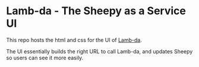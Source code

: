 # Lamb-da - The Sheepy as a Service UI

This repo hosts the html and css for the UI of [Lamb-da](https://github.com/lamb-da/lamb-da).

The UI essentially builds the right URL to call Lamb-da, and updates Sheepy so users can see it more easily.
